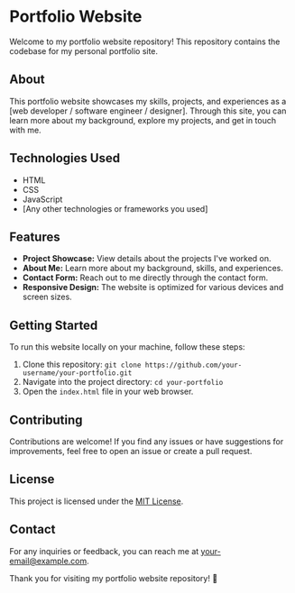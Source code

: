 # Portfolio Website

Welcome to my portfolio website repository! This repository contains the codebase for my personal portfolio site.

## About

This portfolio website showcases my skills, projects, and experiences as a [web developer / software engineer / designer]. Through this site, you can learn more about my background, explore my projects, and get in touch with me.

## Technologies Used

- HTML
- CSS
- JavaScript
- [Any other technologies or frameworks you used]

## Features

- **Project Showcase:** View details about the projects I've worked on.
- **About Me:** Learn more about my background, skills, and experiences.
- **Contact Form:** Reach out to me directly through the contact form.
- **Responsive Design:** The website is optimized for various devices and screen sizes.

## Getting Started

To run this website locally on your machine, follow these steps:

1. Clone this repository: `git clone https://github.com/your-username/your-portfolio.git`
2. Navigate into the project directory: `cd your-portfolio`
3. Open the `index.html` file in your web browser.

## Contributing

Contributions are welcome! If you find any issues or have suggestions for improvements, feel free to open an issue or create a pull request.

## License

This project is licensed under the [MIT License](LICENSE).

## Contact

For any inquiries or feedback, you can reach me at [your-email@example.com](mailto:your-email@example.com).

Thank you for visiting my portfolio website repository! 🚀

